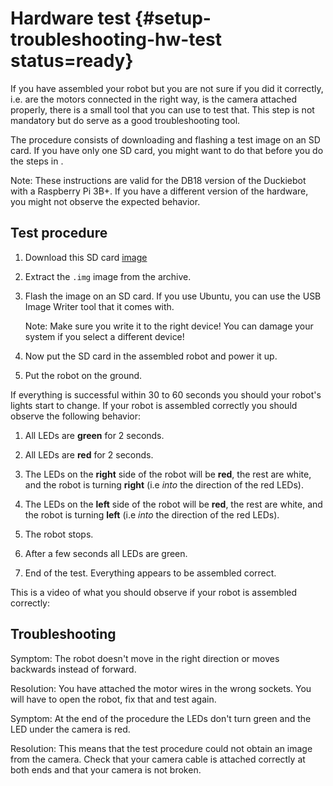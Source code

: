 # Hardware test {#setup-troubleshooting-hw-test status=ready}

If you have assembled your robot but you are not sure if you did it correctly, i.e. are the motors connected in the right way, is the camera attached properly, there is a small tool that you can use to test that. This step is not mandatory but do serve as a good troubleshooting tool.

The procedure consists of downloading and flashing a test image on an SD card. If you have only one SD card, you might want to do that before you do the steps in [](#setup-duckiebot).

Note: These instructions are valid for the DB18 version of the Duckiebot with a Raspberry Pi 3B+. If you have a different version of the hardware, you might not observe the expected behavior.

## Test procedure

1. Download this SD card [image](https://duckietown-public-storage.s3.amazonaws.com/disk_image/DB18_hw_test_image_13_07_2020_shrunk.img.gz)

2. Extract the `.img` image from the archive.

3. Flash the image on an SD card. If you use Ubuntu, you can use the USB Image Writer tool that it comes with.

    Note: Make sure you write it to the right device! You can damage your system if you select a different device!
    
4. Now put the SD card in the assembled robot and power it up. 

5. Put the robot on the ground. 

If everything is successful within 30 to 60 seconds you should your robot's lights start to change. If your robot is assembled correctly you should observe the following behavior:

1. All LEDs are __green__ for 2 seconds.

2. All LEDs are __red__ for 2 seconds.

3. The LEDs on the __right__ side of the robot will be __red__, the rest are white, and the robot is turning __right__ (i.e _into_ the direction of the red LEDs).

4. The LEDs on the __left__ side of the robot will be __red__, the rest are white, and the robot is turning __left__ (i.e _into_ the direction of the red LEDs).

5. The robot stops.

6. After a few seconds all LEDs are green.

7. End of the test. Everything appears to be assembled correct.

This is a video of what you should observe if your robot is assembled correctly:

<dtvideo src="vimeo:438103873"/>  


## Troubleshooting

Symptom: The robot doesn't move in the right direction or moves backwards instead of forward.

Resolution: You have attached the motor wires in the wrong sockets. You will have to open the robot, fix that and test again.

Symptom: At the end of the procedure the LEDs don't turn green and the LED under the camera is red.

Resolution: This means that the test procedure could not obtain an image from the camera. Check that your camera cable is attached correctly at both ends and that your camera is not broken.

